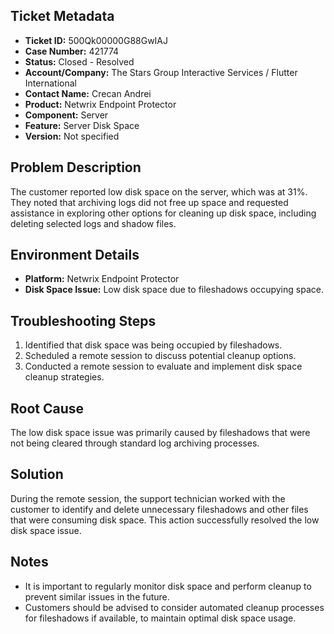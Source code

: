 ## Ticket Metadata
- **Ticket ID:** 500Qk00000G88GwIAJ
- **Case Number:** 421774
- **Status:** Closed - Resolved
- **Account/Company:** The Stars Group Interactive Services / Flutter International
- **Contact Name:** Crecan Andrei
- **Product:** Netwrix Endpoint Protector
- **Component:** Server
- **Feature:** Server Disk Space
- **Version:** Not specified

## Problem Description
The customer reported low disk space on the server, which was at 31%. They noted that archiving logs did not free up space and requested assistance in exploring other options for cleaning up disk space, including deleting selected logs and shadow files.

## Environment Details
- **Platform:** Netwrix Endpoint Protector
- **Disk Space Issue:** Low disk space due to fileshadows occupying space.

## Troubleshooting Steps
1. Identified that disk space was being occupied by fileshadows.
2. Scheduled a remote session to discuss potential cleanup options.
3. Conducted a remote session to evaluate and implement disk space cleanup strategies.

## Root Cause
The low disk space issue was primarily caused by fileshadows that were not being cleared through standard log archiving processes.

## Solution
During the remote session, the support technician worked with the customer to identify and delete unnecessary fileshadows and other files that were consuming disk space. This action successfully resolved the low disk space issue.

## Notes
- It is important to regularly monitor disk space and perform cleanup to prevent similar issues in the future.
- Customers should be advised to consider automated cleanup processes for fileshadows if available, to maintain optimal disk space usage.